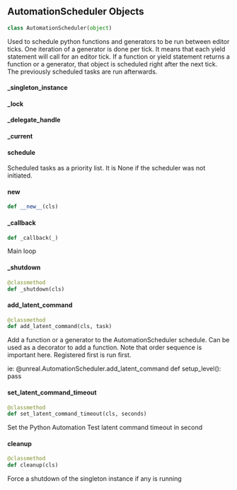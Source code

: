## AutomationScheduler Objects

```python
class AutomationScheduler(object)
```

Used to schedule python functions and generators to be run between editor ticks.
One iteration of a generator is done per tick. It means that each yield statement will call for an editor tick.
If a function or yield statement returns a function or a generator, that object is scheduled right after the next
tick. The previously scheduled tasks are run afterwards.

<a id="unreal.AutomationScheduler._singleton_instance"></a>

#### _singleton_instance

<a id="unreal.AutomationScheduler._lock"></a>

#### _lock

<a id="unreal.AutomationScheduler._delegate_handle"></a>

#### _delegate_handle

<a id="unreal.AutomationScheduler._current"></a>

#### _current

<a id="unreal.AutomationScheduler.schedule"></a>

#### schedule

Scheduled tasks as a priority list. It is None if the scheduler was not initiated.

<a id="unreal.AutomationScheduler.__new__"></a>

#### __new__

```python
def __new__(cls)
```

<a id="unreal.AutomationScheduler._callback"></a>

#### _callback

```python
def _callback(_)
```

Main loop

<a id="unreal.AutomationScheduler._shutdown"></a>

#### _shutdown

```python
@classmethod
def _shutdown(cls)
```

<a id="unreal.AutomationScheduler.add_latent_command"></a>

#### add_latent_command

```python
@classmethod
def add_latent_command(cls, task)
```

Add a function or a generator to the AutomationScheduler schedule.
Can be used as a decorator to add a function.
Note that order sequence is important here. Registered first is run first.

ie:
    @unreal.AutomationScheduler.add_latent_command
    def setup_level():
        pass

<a id="unreal.AutomationScheduler.set_latent_command_timeout"></a>

#### set_latent_command_timeout

```python
@classmethod
def set_latent_command_timeout(cls, seconds)
```

Set the Python Automation Test latent command timeout in second

<a id="unreal.AutomationScheduler.cleanup"></a>

#### cleanup

```python
@classmethod
def cleanup(cls)
```

Force a shutdown of the singleton instance if any is running